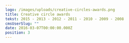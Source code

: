 ```yaml
---
logo: /images/uploads/creative-circles-awards.png
title: Creative circle awards
tekst: 2015 - 2013 - 2012 - 2011 - 2010 - 2009 - 2008
cmsUserSlug: ""
date: 2016-03-07T00:00:00.000Z
position: 3
---
```


